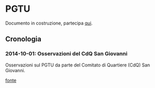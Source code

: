 # PGTU

Documento in costruzione, partecipa [qui](https://github.com/open-comune/conosci-desio/issues/9).

## Cronologia

### 2014-10-01: Osservazioni del CdQ San Giovanni

Osservazioni sul PGTU da parte del Comitato di Quartiere (CdQ) San Giovanni.

[fonte](http://blog.libero.it/sangiovannidesio/12972279.html)
